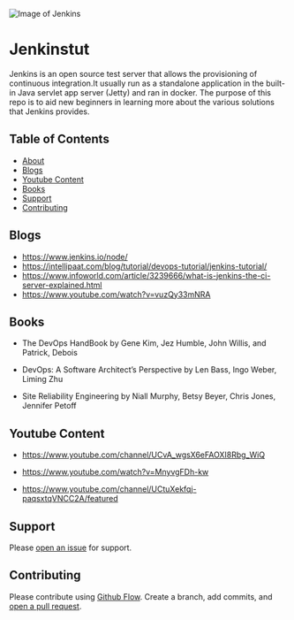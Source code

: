 ![Image of Jenkins](https://upload.wikimedia.org/wikipedia/commons/thumb/e/e3/Jenkins_logo_with_title.svg/799px-Jenkins_logo_with_title.svg.png)


# Jenkinstut

Jenkins is an open source test server that allows the provisioning of continuous integration.It usually run as a standalone application in the built-in Java servlet app server (Jetty) and ran in docker. The purpose of this repo is to aid new beginners in learning more about the various solutions that Jenkins provides.


## Table of Contents

- [About](#About)
- [Blogs](#Blogs)
- [Youtube Content](#YoutubeContent)
- [Books](#Books)
- [Support](#support)
- [Contributing](#contributing)

## Blogs

- https://www.jenkins.io/node/
- https://intellipaat.com/blog/tutorial/devops-tutorial/jenkins-tutorial/
- https://www.infoworld.com/article/3239666/what-is-jenkins-the-ci-server-explained.html
- https://www.youtube.com/watch?v=vuzQy33mNRA




## Books

- The DevOps HandBook
by Gene Kim, Jez Humble, John Willis, and Patrick, Debois 

- DevOps: A Software Architect’s Perspective
by Len Bass, Ingo Weber, Liming Zhu

- Site Reliability Engineering
by Niall Murphy, Betsy Beyer, Chris Jones, Jennifer Petoff 

## Youtube Content

- https://www.youtube.com/channel/UCvA_wgsX6eFAOXI8Rbg_WiQ

- https://www.youtube.com/watch?v=MnyvgFDh-kw

- https://www.youtube.com/channel/UCtuXekfqj-paqsxtqVNCC2A/featured

## Support

Please [open an issue](https://github.com/fraction/readme-boilerplate/issues/new) for support.

## Contributing

Please contribute using [Github Flow](https://guides.github.com/introduction/flow/). Create a branch, add commits, and [open a pull request](https://github.com/fraction/readme-boilerplate/compare/).
